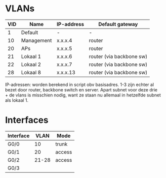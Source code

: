 # VLANs

| VID |	Name |	IP-address |	Default gateway | 
| - | - | - | - |
|1|Default|-|-|     
|10|	Management|	x.x.x.4	|	router |
|20	|APs		|x.x.x.5	|	router			|
|21	|Lokaal 1	|x.x.x.6	|	router (via backbone sw)|
|22	|Lokaal 2	|x.x.x.7		|router (via backbone sw)|
|28	|Lokaal 8	|x.x.x.13	|router (via backbone sw)|

IP-adressen: worden berekend in script obv basisadres. 1-3 zijn echter al bezet door router, backbone switch en server. 
Apart subnet voor deze drie + de vlans is misschien nodig, want ze staan nu allemaal in hetzelfde subnet als lokaal 1.

# Interfaces

|Interface|	VLAN|	Mode|
|-|-|-|
|G0/0		|10	|trunk|
|G0/1		|20	|access|
|G0/2	|	21-28|	access|
|G0/3|

